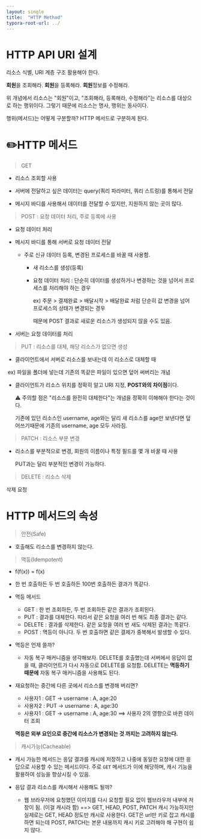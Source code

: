 ```yaml
---
layout: single
title:  "HTTP Method"
typora-root-url: ../
---
```


# HTTP API URI 설계

리소스 식별, URI 계층 구조 활용해야 한다.

**회원**을 조회해라.
**회원**을 등록해라.
**회원**정보를 수정해라.

위 개념에서 리소스는 "회원"이고, "조회해라, 등록해라, 수정해라"는 리소스를 대상으로 하는 행위이다.
그렇기 때문에 리소스는 명사, 행위는 동사이다.

행위(메서드)는 어떻게 구분할까? HTTP 메서드로 구분하게 된다.



# ✏️HTTP 메서드

> GET 

- 리소스 조회할  사용

- 서버에 전달하고 싶은 데이터는 query(쿼리 파라미터, 쿼리 스트링)를 통해서 전달

- 메시지 바디를 사용해서 데이터를 전달할 수 있지만, 지원하지 않는 곳이 많다. 

  

> POST : 요청 데이터 처리, 주로 등록에 사용

- 요청 데이터 처리

- 메시지 바디를 통해 서버로 요청 데이터 전달

  - 주로 신규 데이터 등록, 변경된 프로세스를 바꿀 때 사용함. 

    - 새 리소스를 생성(등록)

    - 요청 데이터 처리 : 단순히 데이터를 생성하거나 변경하는 것을 넘어서 프로세스를 처리해야 하는 경우

      ex) 주문 > 결제완료 > 배달시작 > 배달완료 처럼 단순히 값 변경을 넘어 프로세스의 상태가 변경되는 경우 

      때문에 POST 결과로 새로운 리소스가 생성되지 않을 수도 있음. 

- 서버는 요청 데이터를 처리 

  

> PUT : 리소스를 대체, 해당 리소스가 없으면 생성

- 클라이언트에서 서버로 리소스를 보내는데 이 리소스로 대체할 때

​        ex) 파일을 폴더에 넣는데 기존의 똑같은 파일이 있으면 덮어 써버리는 개념 

- 클라이언트가 리소스 위치를 정확히 알고 URI 지정, **POST와의 차이점**이다.

  ⚠️ 주의할 점은 "리소스를 완전히 대체한다"는 개념을 정확히 이해해야 한다는 것이다.

  기존에 있던 리소스인  username, age와는 달리 새 리소스를 age만 보낸다면 덮어쓰기때문에 기존의 username, age 모두 사라짐.



> PATCH : 리소스 부분 변경 

- 리소스를 부분적으로 변경, 회원의 이름이나 특정 필드를 몇 개 바꿀 때 사용

  PUT과는 달리 부분적인 변경이 가능하다. 
  

> DELETE : 리소스 삭제 

삭제 요청 



# HTTP 메서드의 속성

> 안전(Safe)

- 호출해도 리소스를 변경하지 않는다.



> 멱등(Idempotent)

- f(f(x)) = f(x)
- 한 번 호출하든 두 번 호출하든 100번 호출하든 결과가 똑같다.
- 멱등 메서드
  - GET : 한 번 조회하든, 두 번 조회하든 같은 결과가 조회된다.
  - PUT : 결과를 대체한다. 따라서 같은 요청을 여러 번 해도 최종 결과는 같다.
  - DELETE : 결과를 삭제한다. 같은 요청을 여러 번 새도 삭제된 결과는 똑같다.
  - POST : 멱등이 아니다. 두 번 호출하면 같은 결제가 중복해서 발생할 수 있다.  

- 멱등은 언제 쓸까? 

  - 자동 복구 매커니즘을 생각해보자.
    DELETE를 호출했는데 서버에서 응답이 없을 때, 클라이언트가 다시 자동으로 DELETE를 요청함.
    DELETE는 **멱등하기 때문에**  자동 복구 매커니즘을 사용해도 된다. 

- 재요청하는 중간에 다른 곳에서 리소스를 변경해 버리면?

  - 사용자1 : GET -> username : A, age:20
  - 사용자2 : PUT -> username : A, age:30 
  - 사용자1 : GET -> username : A, age:30 ==> 사용자 2의 영향으로 바뀐 데이터 조회 

  **멱등은 외부 요인으로 중간에 리소스가 변경되는 것 까지는 고려하지 않는다.** 

  

> 캐시가능(Cacheable)

- 캐시 가능한 메서드는 응답 결과를 캐시에 저장하고 나중에 동일한 요청에 대한 응답으로 사용할 수 있는 메서드이다. 
  주로 `GET` 메서드가 이에 해당하며, 캐시 기능을 활용하여 성능을 향상시킬 수 있음.

- 응답 결과 리소스를 캐시해서 사용해도 될까?

  - 웹 브라우저에 요청했던 이미지를 다시 요청할 필요 없이 웹브라우저 내부에 저장이 됨. (이걸 캐시라 함) 
    ==> GET, HEAD, POST, PATCH 캐시 가능하지만 실제로는 GET, HEAD 정도만 캐시로 사용한다. 
           GET은 url만 키로 잡고 캐시를 하면 되는데 POST, PATCH는 본문 내용까지 캐시 키로 고려해야 해 구현이 쉽지 않다.

    